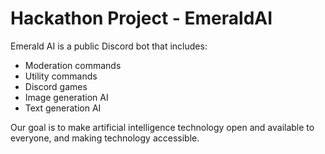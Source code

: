 # Hackathon Project - EmeraldAI

Emerald AI is a public Discord bot that includes:
- Moderation commands
- Utility commands
- Discord games
- Image generation AI
- Text generation AI

Our goal is to make artificial intelligence technology open and available to everyone, and making technology accessible. 
